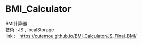 # BMI_Calculator
BMI計算器 <br>
技術 : JS , localStorage　<br>
link :　https://cutemou.github.io/BMI_Calculator/JS_Final_BMI/
